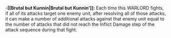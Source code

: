 -**[[Brutal but Kunnin\|Brutal but Kunnin']]:** Each time this WARLORD fights, if all of its attacks target one enemy unit, after resolving all of those attacks, it can make a number of additional attacks against that enemy unit equal to the number of attacks that did not reach the Inflict Damage step of the attack sequence during that fight.